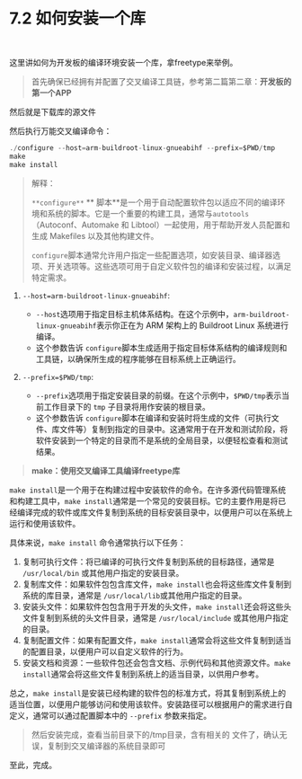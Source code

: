 # 7.2 如何安装一个库

‍

这里讲如何为开发板的编译环境安装一个库，拿freetype来举例。

> 首先确保已经拥有并配置了交叉编译工具链，参考第二篇第二章：**开发板的第一个APP**

然后就是下载库的源文件

然后执行万能交叉编译命令：

```c
./configure --host=arm-buildroot-linux-gnueabihf --prefix=$PWD/tmp
make
make install
```

> 解释：
>
> ​`**configure**`​ ** 脚本**是一个用于自动配置软件包以适应不同的编译环境和系统的脚本。它是一个重要的构建工具，通常与`autotools`​（Autoconf、Automake 和 Libtool）一起使用，用于帮助开发人员配置和生成 Makefiles 以及其他构建文件。
>
> ​`configure`​ 脚本通常允许用户指定一些配置选项，如安装目录、编译器选项、开关选项等。这些选项可用于自定义软件包的编译和安装过程，以满足特定需求。

1. ​`--host=arm-buildroot-linux-gnueabihf`​:

    * ​`--host`​ 选项用于指定目标主机体系结构。在这个示例中，`arm-buildroot-linux-gnueabihf`​ 表示你正在为 ARM 架构上的 Buildroot Linux 系统进行编译。
    * 这个参数告诉 `configure`​ 脚本生成适用于指定目标体系结构的编译规则和工具链，以确保所生成的程序能够在目标系统上正确运行。
2. ​`--prefix=$PWD/tmp`​:

    * ​`--prefix`​ 选项用于指定安装目录的前缀。在这个示例中，`$PWD/tmp`​ 表示当前工作目录下的 `tmp`​ 子目录将用作安装的根目录。
    * 这个参数告诉 `configure`​ 脚本在编译和安装时将生成的文件（可执行文件、库文件等）复制到指定的目录中。这通常用于在开发和测试阶段，将软件安装到一个特定的目录而不是系统的全局目录，以便轻松查看和测试结果。

> **make：使用交叉编译工具编译freetype库**

​`make install`​ 是一个用于在构建过程中安装软件的命令。在许多源代码管理系统和构建工具中，`make install`​ 通常是一个常见的安装目标。它的主要作用是将已经编译完成的软件或库文件复制到系统的目标安装目录中，以便用户可以在系统上运行和使用该软件。

具体来说，`make install`​ 命令通常执行以下任务：

1. 复制可执行文件：将已编译的可执行文件复制到系统的目标路径，通常是 `/usr/local/bin`​ 或其他用户指定的安装目录。
2. 复制库文件：如果软件包包含库文件，`make install`​ 也会将这些库文件复制到系统的库目录，通常是 `/usr/local/lib`​ 或其他用户指定的目录。
3. 安装头文件：如果软件包包含用于开发的头文件，`make install`​ 还会将这些头文件复制到系统的头文件目录，通常是 `/usr/local/include`​ 或其他用户指定的目录。
4. 复制配置文件：如果有配置文件，`make install`​ 通常会将这些文件复制到适当的配置目录，以便用户可以自定义软件的行为。
5. 安装文档和资源：一些软件包还会包含文档、示例代码和其他资源文件。`make install`​ 通常会将这些文件复制到系统上的适当目录，以供用户参考。

总之，`make install`​ 是安装已经构建的软件包的标准方式，将其复制到系统上的适当位置，以便用户能够访问和使用该软件。安装路径可以根据用户的需求进行自定义，通常可以通过配置脚本中的 `--prefix`​ 参数来指定。

> 然后安装完成，查看当前目录下的/tmp目录，含有相关的 文件了，确认无误，复制到交叉编译器的系统目录即可

至此，完成。
